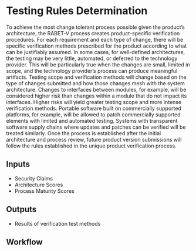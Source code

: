 # Testing Rules Determination

To achieve the most change tolerant process possible given the product’s architecture, the RABET-V process creates product-specific verification procedures. For each requirement and each type of change, there will be specific verification methods prescribed for the product according to what can be justifiably assumed. In some cases, for well-defined architectures, the testing may be very little, automated, or deferred to the technology provider. This will be particularly true when the changes are small, limited in scope, and the technology provider’s process can produce meaningful artifacts. Testing scope and verification methods will change based on the type of changes submitted and how those changes mesh with the system architecture. Changes to interfaces between modules, for example, will be considered higher risk than changes within a module that do not impact its interfaces. Higher risks will yield greater testing scope and more intense verification methods. Portable software built on commercially supported platforms, for example, will be allowed to patch commercially supported elements with limited and automated testing. Systems with transparent software supply chains where updates and patches can be verified will be treated similarly. 
Once the process is established after the initial architecture and process review, future product version submissions will follow the rules established in the unique product verification process.

## Inputs

* Security Claims
* Architecture Scores
* Process Maturity Scores


## Outputs

* Results of verification test methods

## Workflow
